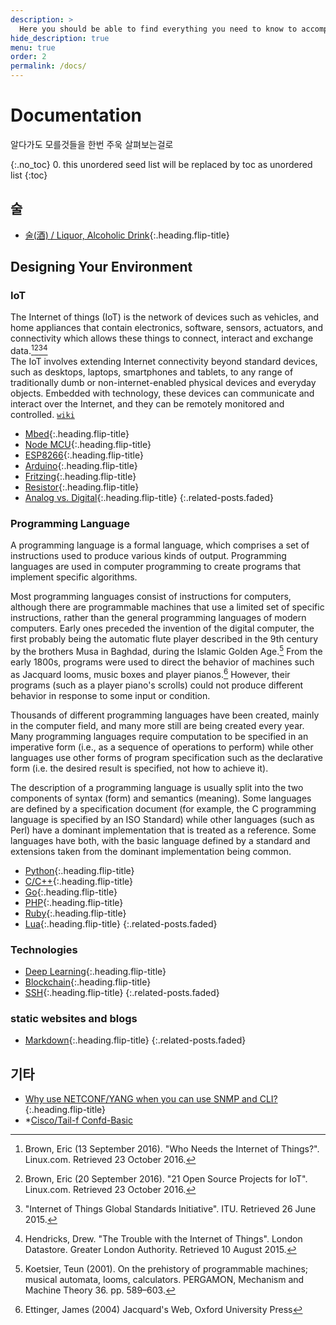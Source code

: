 ```yaml
---
description: >
  Here you should be able to find everything you need to know to accomplish the most common tasks when blogging with Hydejack.
hide_description: true
menu: true
order: 2
permalink: /docs/
---
```


# Documentation
알다가도 모를것들을 한번 주욱 살펴보는걸로

{:.no_toc}
0. this unordered seed list will be replaced by toc as unordered list
{:toc}

## 술
* [술(酒) / Liquor, Alcoholic Drink]{:.heading.flip-title}

## Designing Your Environment
### IoT
The Internet of things (IoT) is the network of devices such as vehicles, and home appliances that contain electronics, software, sensors, actuators, and connectivity which allows these things to connect, interact and exchange data.[^1][^2][^3][^4]  
The IoT involves extending Internet connectivity beyond standard devices, such as desktops, laptops, smartphones and tablets, to any range of traditionally dumb or non-internet-enabled physical devices and everyday objects. Embedded with technology, these devices can communicate and interact over the Internet, and they can be remotely monitored and controlled. [`wiki`](https://en.wikipedia.org/wiki/Internet_of_things)

* [Mbed]{:.heading.flip-title}
* [Node MCU]{:.heading.flip-title}
* [ESP8266]{:.heading.flip-title}
* [Arduino]{:.heading.flip-title}
* [Fritzing]{:.heading.flip-title}
* [Resistor]{:.heading.flip-title}
* [Analog vs. Digital]{:.heading.flip-title}
{:.related-posts.faded}

### Programming Language
A programming language is a formal language, which comprises a set of instructions used to produce various kinds of output. Programming languages are used in computer programming to create programs that implement specific algorithms.

Most programming languages consist of instructions for computers, although there are programmable machines that use a limited set of specific instructions, rather than the general programming languages of modern computers. Early ones preceded the invention of the digital computer, the first probably being the automatic flute player described in the 9th century by the brothers Musa in Baghdad, during the Islamic Golden Age.[^5] From the early 1800s, programs were used to direct the behavior of machines such as Jacquard looms, music boxes and player pianos.[^6] However, their programs (such as a player piano's scrolls) could not produce different behavior in response to some input or condition.

Thousands of different programming languages have been created, mainly in the computer field, and many more still are being created every year. Many programming languages require computation to be specified in an imperative form (i.e., as a sequence of operations to perform) while other languages use other forms of program specification such as the declarative form (i.e. the desired result is specified, not how to achieve it).

The description of a programming language is usually split into the two components of syntax (form) and semantics (meaning). Some languages are defined by a specification document (for example, the C programming language is specified by an ISO Standard) while other languages (such as Perl) have a dominant implementation that is treated as a reference. Some languages have both, with the basic language defined by a standard and extensions taken from the dominant implementation being common.
* [Python]{:.heading.flip-title}
* [C/C++]{:.heading.flip-title}
* [Go]{:.heading.flip-title}
* [PHP]{:.heading.flip-title}
* [Ruby]{:.heading.flip-title}
* [Lua]{:.heading.flip-title}
{:.related-posts.faded}

### Technologies
* [Deep Learning]{:.heading.flip-title}
* [Blockchain]{:.heading.flip-title}
* [SSH]{:.heading.flip-title}
{:.related-posts.faded}

### static websites and blogs
* [Markdown]{:.heading.flip-title}
{:.related-posts.faded}




## 기타
* [Why use NETCONF/YANG when you can use SNMP and CLI?]{:.heading.flip-title}
* *[Cisco/Tail-f Confd-Basic](https://www.tail-f.com/confd-basic/)

[술(酒) / Liquor, Alcoholic Drink]: /docs/liquor/
[Mbed]: /docs/mbed/
[Deep Learning]: /docs/deep-learning/
[Blockchain]: /docs/blockchain/
[C/C++]: /docs/c/
[Python]: /docs/python/
[Go]: /docs/go/
[PHP]: /docs/php/
[Ruby]: /docs/ruby/
[Lua]: /docs/lua/
[SSH]: /docs/ssh/
[Markdown]: /docs/markdown/
[Node MCU]: /docs/nodemcu/
[ESP8266]: /docs/esp8266/
[Arduino]: /docs/arduino/
[Fritzing]: /docs/fritzing/ 
[Resistor]: /docs/resistor/
[Analog vs. Digital]: /docs/analog_vs_digital/
[Why use NETCONF/YANG when you can use SNMP and CLI?]: /docs/why-use-netconf-yang-when-you-use-snmp-and-cli/

[^1]: Brown, Eric (13 September 2016). "Who Needs the Internet of Things?". Linux.com. Retrieved 23 October 2016.
[^2]: Brown, Eric (20 September 2016). "21 Open Source Projects for IoT". Linux.com. Retrieved 23 October 2016.
[^3]: "Internet of Things Global Standards Initiative". ITU. Retrieved 26 June 2015.
[^4]: Hendricks, Drew. "The Trouble with the Internet of Things". London Datastore. Greater London Authority. Retrieved 10 August 2015.
[^5]: Koetsier, Teun (2001). On the prehistory of programmable machines; musical automata, looms, calculators. PERGAMON, Mechanism and Machine Theory 36. pp. 589–603.
[^6]: Ettinger, James (2004) Jacquard's Web, Oxford University Press